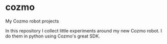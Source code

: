 # cozmo
My Cozmo robot projects

In this repository I collect little experiments around my new Cozmo robot. I do them in python using Cozmo's great SDK. 
